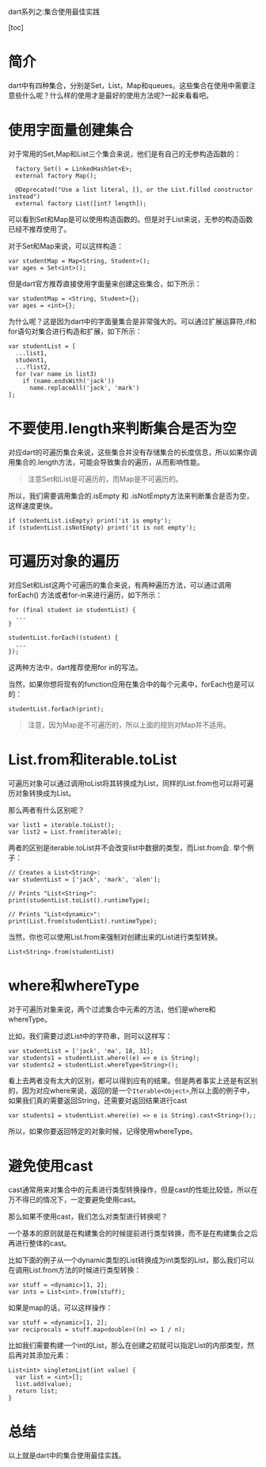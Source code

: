 dart系列之:集合使用最佳实践

[toc]

# 简介

dart中有四种集合，分别是Set，List，Map和queues。这些集合在使用中需要注意些什么呢？什么样的使用才是最好的使用方法呢?一起来看看吧。

# 使用字面量创建集合

对于常用的Set,Map和List三个集合来说，他们是有自己的无参构造函数的：

```
  factory Set() = LinkedHashSet<E>;
  external factory Map();

  @Deprecated("Use a list literal, [], or the List.filled constructor instead")
  external factory List([int? length]);
```

可以看到Set和Map是可以使用构造函数的。但是对于List来说，无参的构造函数已经不推荐使用了。

对于Set和Map来说，可以这样构造：

```
var studentMap = Map<String, Student>();
var ages = Set<int>();
```

但是dart官方推荐直接使用字面量来创建这些集合，如下所示：

```
var studentMap = <String, Student>{};
var ages = <int>{};
```

为什么呢？这是因为dart中的字面量集合是非常强大的。可以通过扩展运算符,if和for语句对集合进行构造和扩展，如下所示：

```
var studentList = [
  ...list1,
  student1,
  ...?list2,
  for (var name in list3)
    if (name.endsWith('jack'))
      name.replaceAll('jack', 'mark')
];
```

# 不要使用.length来判断集合是否为空

对应dart的可遍历集合来说，这些集合并没有存储集合的长度信息，所以如果你调用集合的.length方法，可能会导致集合的遍历，从而影响性能。

> 注意Set和List是可遍历的，而Map是不可遍历的。

所以，我们需要调用集合的.isEmpty 和 .isNotEmpty方法来判断集合是否为空，这样速度更快。

```
if (studentList.isEmpty) print('it is empty');
if (studentList.isNotEmpty) print('it is not empty');
```

# 可遍历对象的遍历

对应Set和List这两个可遍历的集合来说，有两种遍历方法，可以通过调用forEach() 方法或者for-in来进行遍历，如下所示：

```
for (final student in studentList) {
  ...
}
```

```
studentList.forEach((student) {
  ...
});
```

这两种方法中，dart推荐使用for in的写法。

当然，如果你想将现有的function应用在集合中的每个元素中，forEach也是可以的：

```
studentList.forEach(print);
```

> 注意，因为Map是不可遍历的，所以上面的规则对Map并不适用。

# List.from和iterable.toList

可遍历对象可以通过调用toList将其转换成为List，同样的List.from也可以将可遍历对象转换成为List。

那么两者有什么区别呢？

```
var list1 = iterable.toList();
var list2 = List.from(iterable);
```

两者的区别是iterable.toList并不会改变list中数据的类型，而List.from会. 举个例子：

```
// Creates a List<String>:
var studentList = ['jack', 'mark', 'alen'];

// Prints "List<String>":
print(studentList.toList().runtimeType);

// Prints "List<dynamic>":
print(List.from(studentList).runtimeType);
```

当然，你也可以使用List<T>.from来强制对创建出来的List进行类型转换。

```
List<String>.from(studentList)
```

# where和whereType

对于可遍历对象来说，两个过滤集合中元素的方法，他们是where和whereType。

比如，我们需要过滤List中的字符串，则可以这样写：

```
var studentList = ['jack', 'ma', 18, 31];
var students1 = studentList.where((e) => e is String);
var students2 = studentList.whereType<String>();
```

看上去两者没有太大的区别，都可以得到应有的结果。但是两者事实上还是有区别的，因为对应where来说，返回的是一个`Iterable<Object>`,所以上面的例子中，如果我们真的需要返回String，还需要对返回结果进行cast

```
var students1 = studentList.where((e) => e is String).cast<String>();;
```

所以，如果你要返回特定的对象时候，记得使用whereType。

# 避免使用cast

cast通常用来对集合中的元素进行类型转换操作，但是cast的性能比较低，所以在万不得已的情况下，一定要避免使用cast。

那么如果不使用cast，我们怎么对类型进行转换呢？

一个基本的原则就是在构建集合的时候提前进行类型转换，而不是在构建集合之后再进行整体的cast。

比如下面的例子从一个dynamic类型的List转换成为int类型的List，那么我们可以在调用List.from方法的时候进行类型转换：

```
var stuff = <dynamic>[1, 2];
var ints = List<int>.from(stuff);
```

如果是map的话，可以这样操作：

```
var stuff = <dynamic>[1, 2];
var reciprocals = stuff.map<double>((n) => 1 / n);
```

比如我们需要构建一个int的List，那么在创建之初就可以指定List的内部类型，然后再对其添加元素：

```
List<int> singletonList(int value) {
  var list = <int>[];
  list.add(value);
  return list;
}
```

# 总结

以上就是dart中的集合使用最佳实践。









